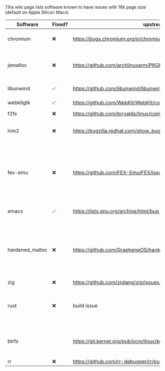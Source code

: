 This wiki page lists software known to have issues with 16k page size (default on Apple Silicon Macs)

| Software  | Fixed? | upstream report / PR / fix                      | Notes                                                  |
|-----------|--------|-------------------------------------------------|--------------------------------------------------------|
| chromium  | ❌ | https://bugs.chromium.org/p/chromium/issues/detail?id=1301788                                                | Includes electron-based apps (e.g. vscode, spotify, …) |
| jemalloc  | ❌ | https://github.com/archlinuxarm/PKGBUILDs/pull/1914                                                | Works when compiled for a page size greater than or equal to the system's    |
| libunwind | ✅ | https://github.com/libunwind/libunwind/pull/330 | fix in master, not yet released                        |
| webkitgtk | ✅ | https://github.com/WebKit/WebKit/commit/0a4a03da45f774 | Fixed since 2.34.6 (see [changelog](https://trac.webkit.org/wiki/WebKitGTK/2.34.x)) |
| f2fs      | ❌ | https://github.com/torvalds/linux/commit/5c9b469295fb |                                                        |
| lvm2 | ❌ | https://bugzilla.redhat.com/show_bug.cgi?id=2059734 | Seems to work, but will throw warnings. Examples: [1 (pvcreate)](https://sourceware.org/git/?p=lvm2.git;a=blob;f=lib/metadata/metadata.c;h=1cda1888f35698c43a0dbc0ca4d8693730ad9a0f;hb=HEAD#l134) [2 (pvck)](https://sourceware.org/git/?p=lvm2.git;a=blob;f=tools/pvck.c;h=5273da63ca4ea7f527972a392df998dcc88692cb;hb=HEAD#l1150) |
| fex-emu | ❌ | https://github.com/FEX-Emu/FEX/issues/1221 | Looks as though Ryan has no intention to ever properly support 16k pages. Builds fine but will not run, complaining about "incorrect" system page size. |
| emacs | ✅ | https://lists.gnu.org/archive/html/bug-gnu-emacs/2021-03/msg01260.html | Fix to appear in the yet-unreleased emacs-28 |
| hardened_malloc | ❌ | https://github.com/GrapheneOS/hardened_malloc/issues/183 | There are more changes necessary to hardened_malloc before 16k page support is done. It is also not a high priority at the moment as we need MTE |
| zig | ❌ | https://github.com/ziglang/zig/issues/11308 | 
| rust | ❌ | build issue | might use embedded jemalloc using the build system's page size by default, AsahiLinux/Arch Linux Arm [fix](https://github.com/AsahiLinux/alarm-PKGBUILDs/commit/c2459a0ae6fc04b7fe98bb04f10795248eca949b)
| btrfs | | https://git.kernel.org/pub/scm/linux/kernel/git/torvalds/linux.git/tree/fs/btrfs/subpage.c | blocksize==pagesize works, 4K blocksize support with 16K pages needs more work |
| rr | ❌ | https://github.com/rr-debugger/rr/pull/3146 |
